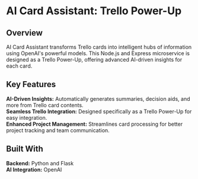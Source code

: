 # AI Card Assistant: Trello Power-Up

## Overview
AI Card Assistant transforms Trello cards into intelligent hubs of information using OpenAI's powerful models. This Node.js and Express microservice is designed as a Trello Power-Up, offering advanced AI-driven insights for each card.  <br/>

## Key Features
**AI-Driven Insights:** Automatically generates summaries, decision aids, and more from Trello card contents.  <br/>
**Seamless Trello Integration:** Designed specifically as a Trello Power-Up for easy integration.  <br/>
**Enhanced Project Management:** Streamlines card processing for better project tracking and team communication.  <br/>

## Built With
**Backend:** Python and Flask <br/>
**AI Integration:** OpenAI  <br/>

